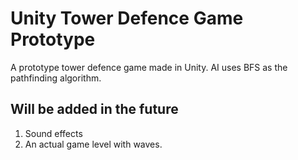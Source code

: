 # Unity Tower Defence Game Prototype

A prototype tower defence game made in Unity. AI uses BFS as the pathfinding algorithm.

## Will be added in the future
1. Sound effects
2. An actual game level with waves.